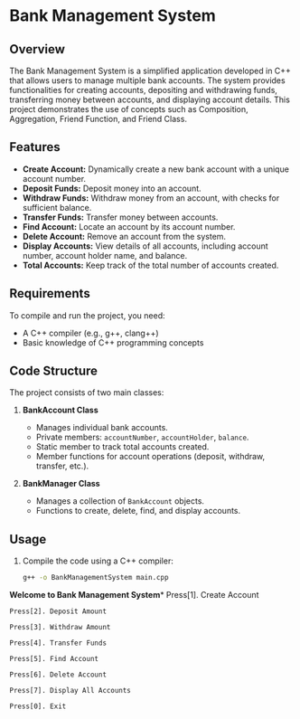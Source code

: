 # Bank Management System

## Overview

The Bank Management System is a simplified application developed in C++ that allows users to manage multiple bank accounts. The system provides functionalities for creating accounts, depositing and withdrawing funds, transferring money between accounts, and displaying account details. This project demonstrates the use of concepts such as Composition, Aggregation, Friend Function, and Friend Class.

## Features

- **Create Account:** Dynamically create a new bank account with a unique account number.
- **Deposit Funds:** Deposit money into an account.
- **Withdraw Funds:** Withdraw money from an account, with checks for sufficient balance.
- **Transfer Funds:** Transfer money between accounts.
- **Find Account:** Locate an account by its account number.
- **Delete Account:** Remove an account from the system.
- **Display Accounts:** View details of all accounts, including account number, account holder name, and balance.
- **Total Accounts:** Keep track of the total number of accounts created.

## Requirements

To compile and run the project, you need:

- A C++ compiler (e.g., g++, clang++)
- Basic knowledge of C++ programming concepts

## Code Structure

The project consists of two main classes:

1. **BankAccount Class**
   - Manages individual bank accounts.
   - Private members: `accountNumber`, `accountHolder`, `balance`.
   - Static member to track total accounts created.
   - Member functions for account operations (deposit, withdraw, transfer, etc.).

2. **BankManager Class**
   - Manages a collection of `BankAccount` objects.
   - Functions to create, delete, find, and display accounts.

## Usage

1. Compile the code using a C++ compiler:

   ```bash
   g++ -o BankManagementSystem main.cpp

**Welcome to Bank Management System***
    Press[1]. Create Account
    
    Press[2]. Deposit Amount
    
    Press[3]. Withdraw Amount
    
    Press[4]. Transfer Funds
    
    Press[5]. Find Account
    
    Press[6]. Delete Account
    
    Press[7]. Display All Accounts
    
    Press[0]. Exit
